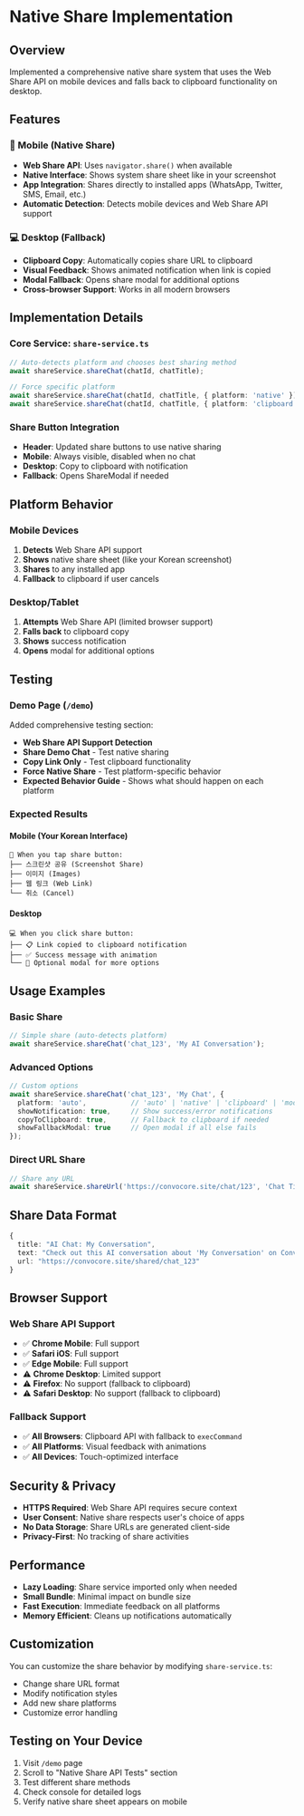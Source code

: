 # Native Share Implementation

## Overview
Implemented a comprehensive native share system that uses the Web Share API on mobile devices and falls back to clipboard functionality on desktop.

## Features

### 📱 Mobile (Native Share)
- **Web Share API**: Uses `navigator.share()` when available
- **Native Interface**: Shows system share sheet like in your screenshot
- **App Integration**: Shares directly to installed apps (WhatsApp, Twitter, SMS, Email, etc.)
- **Automatic Detection**: Detects mobile devices and Web Share API support

### 💻 Desktop (Fallback)
- **Clipboard Copy**: Automatically copies share URL to clipboard
- **Visual Feedback**: Shows animated notification when link is copied
- **Modal Fallback**: Opens share modal for additional options
- **Cross-browser Support**: Works in all modern browsers

## Implementation Details

### Core Service: `share-service.ts`
```typescript
// Auto-detects platform and chooses best sharing method
await shareService.shareChat(chatId, chatTitle);

// Force specific platform
await shareService.shareChat(chatId, chatTitle, { platform: 'native' });
await shareService.shareChat(chatId, chatTitle, { platform: 'clipboard' });
```

### Share Button Integration
- **Header**: Updated share buttons to use native sharing
- **Mobile**: Always visible, disabled when no chat
- **Desktop**: Copy to clipboard with notification
- **Fallback**: Opens ShareModal if needed

## Platform Behavior

### Mobile Devices
1. **Detects** Web Share API support
2. **Shows** native share sheet (like your Korean screenshot)
3. **Shares** to any installed app
4. **Fallback** to clipboard if user cancels

### Desktop/Tablet
1. **Attempts** Web Share API (limited browser support)
2. **Falls back** to clipboard copy
3. **Shows** success notification
4. **Opens** modal for additional options

## Testing

### Demo Page (`/demo`)
Added comprehensive testing section:
- **Web Share API Support Detection**
- **Share Demo Chat** - Test native sharing
- **Copy Link Only** - Test clipboard functionality  
- **Force Native Share** - Test platform-specific behavior
- **Expected Behavior Guide** - Shows what should happen on each platform

### Expected Results

#### Mobile (Your Korean Interface)
```
📱 When you tap share button:
├── 스크린샷 공유 (Screenshot Share)
├── 이미지 (Images) 
├── 웹 링크 (Web Link)
└── 취소 (Cancel)
```

#### Desktop
```
💻 When you click share button:
├── 📋 Link copied to clipboard notification
├── ✅ Success message with animation
└── 🔄 Optional modal for more options
```

## Usage Examples

### Basic Share
```typescript
// Simple share (auto-detects platform)
await shareService.shareChat('chat_123', 'My AI Conversation');
```

### Advanced Options
```typescript
// Custom options
await shareService.shareChat('chat_123', 'My Chat', {
  platform: 'auto',           // 'auto' | 'native' | 'clipboard' | 'modal'
  showNotification: true,     // Show success/error notifications
  copyToClipboard: true,      // Fallback to clipboard if needed
  showFallbackModal: true     // Open modal if all else fails
});
```

### Direct URL Share
```typescript
// Share any URL
await shareService.shareUrl('https://convocore.site/chat/123', 'Chat Title');
```

## Share Data Format
```typescript
{
  title: "AI Chat: My Conversation",
  text: "Check out this AI conversation about 'My Conversation' on ConvoCore", 
  url: "https://convocore.site/shared/chat_123"
}
```

## Browser Support

### Web Share API Support
- ✅ **Chrome Mobile**: Full support
- ✅ **Safari iOS**: Full support  
- ✅ **Edge Mobile**: Full support
- ⚠️ **Chrome Desktop**: Limited support
- ⚠️ **Firefox**: No support (fallback to clipboard)
- ⚠️ **Safari Desktop**: No support (fallback to clipboard)

### Fallback Support
- ✅ **All Browsers**: Clipboard API with fallback to `execCommand`
- ✅ **All Platforms**: Visual feedback with animations
- ✅ **All Devices**: Touch-optimized interface

## Security & Privacy
- **HTTPS Required**: Web Share API requires secure context
- **User Consent**: Native share respects user's choice of apps
- **No Data Storage**: Share URLs are generated client-side
- **Privacy-First**: No tracking of share activities

## Performance
- **Lazy Loading**: Share service imported only when needed
- **Small Bundle**: Minimal impact on bundle size
- **Fast Execution**: Immediate feedback on all platforms
- **Memory Efficient**: Cleans up notifications automatically

## Customization
You can customize the share behavior by modifying `share-service.ts`:
- Change share URL format
- Modify notification styles
- Add new share platforms
- Customize error handling

## Testing on Your Device
1. Visit `/demo` page
2. Scroll to "Native Share API Tests" section
3. Test different share methods
4. Check console for detailed logs
5. Verify native share sheet appears on mobile 